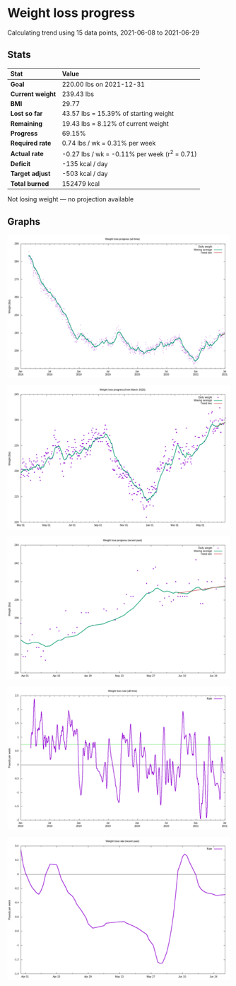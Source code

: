 # Weight loss progress

Calculating trend using 15 data points, 2021-06-08 to 2021-06-29

## Stats

Stat|Value
:-|:-
**Goal**|220.00 lbs on 2021-12-31
**Current weight**|239.43 lbs
**BMI**|29.77
**Lost so far**|43.57 lbs = 15.39% of starting weight
**Remaining**|19.43 lbs =  8.12% of current  weight
**Progress**|69.15%
**Required rate**|0.74 lbs / wk = 0.31% per week
**Actual rate**|-0.27 lbs / wk = -0.11% per week  (r<sup>2</sup> = 0.71)
**Deficit**|-135 kcal / day
**Target adjust**|-503 kcal / day
**Total burned**|152479 kcal

Not losing weight &mdash; no projection available

## Graphs

![](weight-graph-alltime.png)

![](weight-graph-covid.png)

![](weight-graph-recent.png)

![](rate-graph-alltime.png)

![](rate-graph-recent.png)
